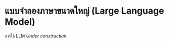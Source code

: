 # แบบจำลองภาษาขนาดใหญ่ (Large Language Model)
การใช้ LLM
*Under construction*

```{tableofcontents}
```
